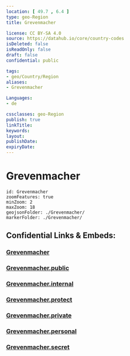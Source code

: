 ```yaml
---
location: [ 49.7 , 6.4 ] 
type: geo-Region
title: Grevenmacher

license: CC BY-SA 4.0
source: https://datahub.io/core/country-codes
isDeleted: false
isReadOnly: false
draft: false
confidential: public

tags:
- geo/Country/Region
aliases:
- Grevenmacher

Languages:
- de

cssclasses: geo-Region
publish: true
linkTitle: 
keywords: 
layout: 
publishDate: 
expiryDate: 
---
```


# Grevenmacher

```leaflet
id: Grevenmacher
zoomFeatures: true 
minZoom: 2 
maxZoom: 18
geojsonFolder: ./Grevenmacher/
markerFolder: ./Grevenmacher/
```


## Confidential Links & Embeds: 

### [Grevenmacher](/_Standards/Earth/Continent/Europe/Europe~West/Luxembourg/Districts~Luxembourg/Grevenmacher.md) 

### [Grevenmacher.public](/_public/Earth/Continent/Europe/Europe~West/Luxembourg/Districts~Luxembourg/Grevenmacher.public.md) 

### [Grevenmacher.internal](/_internal/Earth/Continent/Europe/Europe~West/Luxembourg/Districts~Luxembourg/Grevenmacher.internal.md) 

### [Grevenmacher.protect](/_protect/Earth/Continent/Europe/Europe~West/Luxembourg/Districts~Luxembourg/Grevenmacher.protect.md) 

### [Grevenmacher.private](/_private/Earth/Continent/Europe/Europe~West/Luxembourg/Districts~Luxembourg/Grevenmacher.private.md) 

### [Grevenmacher.personal](/_personal/Earth/Continent/Europe/Europe~West/Luxembourg/Districts~Luxembourg/Grevenmacher.personal.md) 

### [Grevenmacher.secret](/_secret/Earth/Continent/Europe/Europe~West/Luxembourg/Districts~Luxembourg/Grevenmacher.secret.md)

